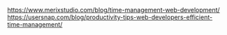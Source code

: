 
https://www.merixstudio.com/blog/time-management-web-development/
https://usersnap.com/blog/productivity-tips-web-developers-efficient-time-management/
